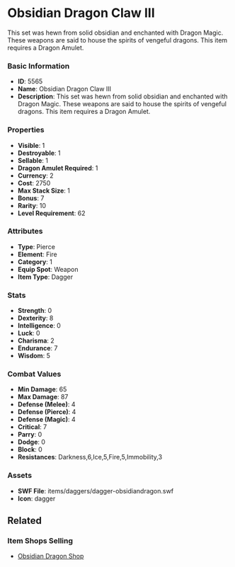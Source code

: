 # Obsidian Dragon Claw III

This set was hewn from solid obsidian and enchanted with Dragon Magic.  These weapons are said to house the spirits of vengeful dragons. This item requires a Dragon Amulet.

### Basic Information

- **ID**: 5565
- **Name**: Obsidian Dragon Claw III
- **Description**: This set was hewn from solid obsidian and enchanted with Dragon Magic.  These weapons are said to house the spirits of vengeful dragons. This item requires a Dragon Amulet.

### Properties

- **Visible**: 1
- **Destroyable**: 1
- **Sellable**: 1
- **Dragon Amulet Required**: 1
- **Currency**: 2
- **Cost**: 2750
- **Max Stack Size**: 1
- **Bonus**: 7
- **Rarity**: 10
- **Level Requirement**: 62

### Attributes

- **Type**: Pierce
- **Element**: Fire
- **Category**: 1
- **Equip Spot**: Weapon
- **Item Type**: Dagger

### Stats

- **Strength**: 0
- **Dexterity**: 8
- **Intelligence**: 0
- **Luck**: 0
- **Charisma**: 2
- **Endurance**: 7
- **Wisdom**: 5

### Combat Values

- **Min Damage**: 65
- **Max Damage**: 87
- **Defense (Melee)**: 4
- **Defense (Pierce)**: 4
- **Defense (Magic)**: 4
- **Critical**: 7
- **Parry**: 0
- **Dodge**: 0
- **Block**: 0
- **Resistances**: Darkness,6,Ice,5,Fire,5,Immobility,3

### Assets

- **SWF File**: items/daggers/dagger-obsidiandragon.swf
- **Icon**: dagger

## Related

### Item Shops Selling

- [Obsidian Dragon Shop](../item-shops/219-obsidian-dragon-shop.md)

